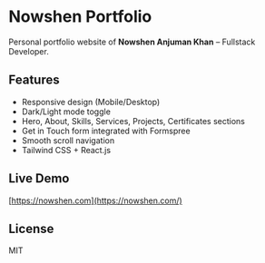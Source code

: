 # Nowshen Portfolio

Personal portfolio website of **Nowshen Anjuman Khan** – Fullstack Developer.

## Features

- Responsive design (Mobile/Desktop)
- Dark/Light mode toggle
- Hero, About, Skills, Services, Projects, Certificates sections
- Get in Touch form integrated with Formspree
- Smooth scroll navigation
- Tailwind CSS + React.js

## Live Demo

[https://nowshen.com](https://nowshen.com/)

## License

MIT

